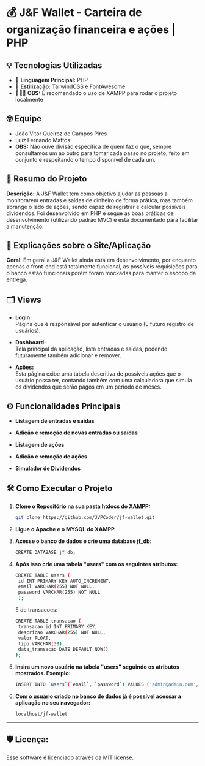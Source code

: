 # 💰 J&F Wallet - Carteira de organização financeira e ações | PHP

## 💡 Tecnologias Utilizadas

- 🚀 **Linguagem Principal:** PHP
- 🎨 **Estilização:** TailwindCSS e FontAwesome
- 🧑🏻‍💻 **OBS:** É recomendado o uso de XAMPP para rodar o projeto localmente

## 🤓 Equipe

- João Vitor Queiroz de Campos Pires
- Luiz Fernando Mattos
- **OBS:** Não ouve divisão específica de quem faz o que, sempre consultamos um ao outro para tomar cada passo no projeto, feito em conjunto e respeitando o tempo disponível de cada um.

## 📝 Resumo do Projeto

**Descrição:** 
A J&F Wallet tem como objetivo ajudar as pessoas a monitorarem  entradas e saídas de dinheiro de forma prática, mas também abrange o lado de ações, sendo capaz de registrar e calcular possíveis dividendos. 
Foi desenvolvido em PHP e segue as boas práticas de desenvolvimento (utilizando padrão MVC) e está documentado para facilitar a manutenção.

## 🤔 Explicações sobre o Site/Aplicação

**Geral**: Em geral a J&F Wallet ainda está em desenvolvimento, por enquanto apenas o front-end está totalmente funcional, as possíveis requisições para o banco estão funcionais porém foram mockadas para manter o escopo da entrega.

## 🗂️ Views

- **Login:**  
  Página que é responsável por autenticar o usuário (E futuro registro de usuários).

- **Dashboard:**  
  Tela principal da aplicação, lista entradas e saídas, podendo futuramente também adicionar e remover.

- **Ações:**  
  Esta página exibe uma tabela descritiva de possíveis ações que o usuário possa ter, contando também com uma calculadora que simula os dividendos que serão pagos em um período de meses.

## ⚙️ Funcionalidades Principais

- **Listagem de entradas e saídas**

- **Adição e remoção de novas entradas ou saídas**

- **Listagem de ações**

- **Adição e remoção de ações**

- **Simulador de Dividendos**

## 🛠️ Como Executar o Projeto

1. **Clone o Repositório na sua pasta htdocs do XAMPP:**
   ```bash
   git clone https://github.com/JVPCoder/jf-wallet.git
   ```

2. **Ligue o Apache e o MYSQL do XAMPP**

3. **Acesse o banco de dados e crie uma database jf_db**:
   ```bash
   CREATE DATABASE jf_db;
   ```

4. **Após isso crie uma tabela "users" com os seguintes atributos:**
   ```bash
   CREATE TABLE users (
    id INT PRIMARY KEY AUTO_INCREMENT,
    email VARCHAR(255) NOT NULL,
    password VARCHAR(255) NOT NULL
    );
   ```
   E de transacoes:
   ```bash
   CREATE TABLE transacao (
    transacao_id INT PRIMARY KEY,
    descricao VARCHAR(255) NOT NULL,
    valor FLOAT,
    tipo VARCHAR(30),
    data_transacao DATE DEFAULT NOW()
   );
   ```

5. **Insira um novo usuário na tabela "users" seguindo os atributos mostrados. Exemplo:**
   ```bash
   INSERT INTO `users`(`email`, `password`) VALUES ('admin@admin.com','1234')
   ```   

6. **Com o usuário criado no banco de dados já é possível acessar a aplicação no seu navegador:**
   ```bash
   localhost/jf-wallet
   ```

---

## 🛡️ Licença:
Esse software é licenciado através da MIT license.
